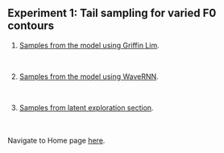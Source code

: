 <!-- exp 1 -->

## Experiment 1: Tail sampling for varied F0 contours

1. [Samples from the model using Griffin Lim](https://d-byrne1.github.io/mscproject/experiment_1a.html).
<br>

2. [Samples from the model using WaveRNN](https://d-byrne1.github.io/mscproject/experiment_1b.html).
<br>

3. [Samples from latent exploration section](https://d-byrne1.github.io/mscproject/experiment_1c.html).




<br><br>
Navigate to Home page [here](https://d-byrne1.github.io/mscproject/index.html).

